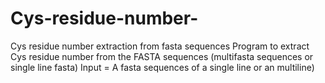 # Cys-residue-number-
Cys residue number extraction from fasta sequences
Program to extract Cys residue number from the FASTA sequences (multifasta sequences or single line fasta)
Input = A fasta sequences of a single line or an multiline) 
